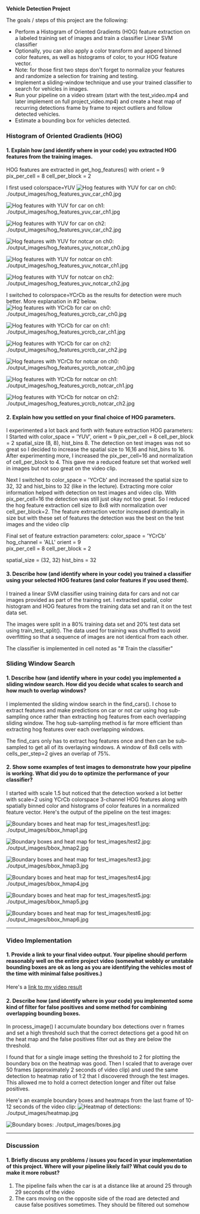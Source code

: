 **Vehicle Detection Project**

The goals / steps of this project are the following:

* Perform a Histogram of Oriented Gradients (HOG) feature extraction on a labeled training set of images and train a classifier Linear SVM classifier
* Optionally, you can also apply a color transform and append binned color features, as well as histograms of color, to your HOG feature vector. 
* Note: for those first two steps don't forget to normalize your features and randomize a selection for training and testing.
* Implement a sliding-window technique and use your trained classifier to search for vehicles in images.
* Run your pipeline on a video stream (start with the test_video.mp4 and later implement on full project_video.mp4) and create a heat map of recurring detections frame by frame to reject outliers and follow detected vehicles.
* Estimate a bounding box for vehicles detected.

[//]: # (Image References)
[Hog features with YUV for car on ch0]: ./output_images/hog_features_yuv_car_ch0.jpg
[Hog features with YUV for car on ch1]: ./output_images/hog_features_yuv_car_ch1.jpg
[Hog features with YUV for car on ch2]: ./output_images/hog_features_yuv_car_ch2.jpg
[Hog features with YUV for notcar on ch0]: ./output_images/hog_features_yuv_notcar_ch0.jpg
[Hog features with YUV for notcar on ch1]: ./output_images/hog_features_yuv_notcar_ch1.jpg
[Hog features with YUV for notcar on ch2]: ./output_images/hog_features_yuv_notcar_ch2.jpg
[Hog features with YCrCb for car on ch0]: ./output_images/hog_features_ycrcb_car_ch0.jpg
[Hog features with YCrCb for car on ch1]: ./output_images/hog_features_ycrcb_car_ch1.jpg
[Hog features with YCrCb for car on ch2]: ./output_images/hog_features_ycrcb_car_ch2.jpg
[Hog features with YCrCb for notcar on ch0]: ./output_images/hog_features_ycrcb_notcar_ch0.jpg
[Hog features with YCrCb for notcar on ch1]: ./output_images/hog_features_ycrcb_notcar_ch1.jpg
[Hog features with YCrCb for notcar on ch2]: ./output_images/hog_features_ycrcb_notcar_ch2.jpg
[Boundary boxes and heat map for test_images/test1.jpg]: ./output_images/bbox_hmap1.jpg
[Boundary boxes and heat map for test_images/test2.jpg]: ./output_images/bbox_hmap2.jpg
[Boundary boxes and heat map for test_images/test3.jpg]: ./output_images/bbox_hmap3.jpg
[Boundary boxes and heat map for test_images/test4.jpg]: ./output_images/bbox_hmap4.jpg
[Boundary boxes and heat map for test_images/test5.jpg]: ./output_images/bbox_hmap5.jpg
[Boundary boxes and heat map for test_images/test6.jpg]: ./output_images/bbox_hmap6.jpg
[Heatmap of detections]: ./output_images/heatmap.jpg
[Boundary boxes]: ./output_images/boxes.jpg
[video1]: ./project_video.mp4


### Histogram of Oriented Gradients (HOG)

#### 1. Explain how (and identify where in your code) you extracted HOG features from the training images.
HOG features are extracted in get_hog_features() with orient = 9  pix_per_cell = 8 cell_per_block = 2

I first used colorspace=YUV
![Hog features with YUV for car on ch0]: ./output_images/hog_features_yuv_car_ch0.jpg

![Hog features with YUV for car on ch1]: ./output_images/hog_features_yuv_car_ch1.jpg

![Hog features with YUV for car on ch2]: ./output_images/hog_features_yuv_car_ch2.jpg

![Hog features with YUV for notcar on ch0]: ./output_images/hog_features_yuv_notcar_ch0.jpg

![Hog features with YUV for notcar on ch1]: ./output_images/hog_features_yuv_notcar_ch1.jpg

![Hog features with YUV for notcar on ch2]: ./output_images/hog_features_yuv_notcar_ch2.jpg


I switched to colorspace=YCrCb as the results for detection were much better. More explanation in #2 below. 
![Hog features with YCrCb for car on ch0]: ./output_images/hog_features_ycrcb_car_ch0.jpg

![Hog features with YCrCb for car on ch1]: ./output_images/hog_features_ycrcb_car_ch1.jpg

![Hog features with YCrCb for car on ch2]: ./output_images/hog_features_ycrcb_car_ch2.jpg

![Hog features with YCrCb for notcar on ch0]: ./output_images/hog_features_ycrcb_notcar_ch0.jpg

![Hog features with YCrCb for notcar on ch1]: ./output_images/hog_features_ycrcb_notcar_ch1.jpg

![Hog features with YCrCb for notcar on ch2]: ./output_images/hog_features_ycrcb_notcar_ch2.jpg



#### 2. Explain how you settled on your final choice of HOG parameters.
I experimented a lot back and forth with feature extraction HOG parameters: 
I Started with color_space = 'YUV', orient = 9  pix_per_cell = 8 cell_per_block = 2 spatial_size (8, 8), hist_bins 8. The detection on test images was not so great so I decided to increase the spatial size to 16,16 and hist_bins to 16. After experimenting more, I increased the pix_per_cell=16 and normalization of cell_per_block to 4. This gave me a reduced feature set that worked well in images but not soo great on the video clip. 

Next I switched to color_space = 'YCrCb' and increased the spatial size to 32, 32 and hist_bins to 32 (like in the lecture). Extracting more color information helped with detection on test images and video clip. With pix_per_cell=16 the detection was still just okay not too great. So I reduced the hog feature extraction cell size to 8x8 with normalization over cell_per_block=2. The feature extrraction vector increased dramtically in size but with these set of features the detection was the best on the test images and the video clip

Final set of feature extraction parameters:
color_space = 'YCrCb'
hog_channel = 'ALL'
orient = 9  
pix_per_cell = 8 
cell_per_block = 2  

spatial_size = (32, 32)
hist_bins = 32


#### 3. Describe how (and identify where in your code) you trained a classifier using your selected HOG features (and color features if you used them).
I trained a linear SVM classifier using training data for cars and not car images provided as part of the training set. I extracted spatial, color histogram and HOG features from the training data set and ran it on the test data set. 

The images were split in a 80% training data set and 20% test data set using train_test_split(). The data used for training was shuffled to avoid overfitting so that a sequence of images are not identical from each other. 

The classifier is implemented in cell noted as "# Train the classifier"

### Sliding Window Search

#### 1. Describe how (and identify where in your code) you implemented a sliding window search.  How did you decide what scales to search and how much to overlap windows?
I implemented the sliding window search in the find_cars(). I chose to extract features and make predictions on car or not car using hog sub-sampling once rather than extracting hog features from each overlapping sliding window. The hog sub-sampling method is far more efficient than extracting hog features over each overlapping windows. 

The find_cars only has to extract hog features once and then can be sub-sampled to get all of its overlaying windows. A window of 8x8 cells with cells_per_step=2 gives an overlap of 75%. 

#### 2. Show some examples of test images to demonstrate how your pipeline is working.  What did you do to optimize the performance of your classifier?
I started with scale 1.5 but noticed that the detection worked a lot better with scale=2 using YCrCb colorspace 3-channel HOG features along with spatially binned color and histograms of color features in a normalized feature vector.  Here's the output of the pipeline on the test images:

![Boundary boxes and heat map for test_images/test1.jpg]: ./output_images/bbox_hmap1.jpg

![Boundary boxes and heat map for test_images/test2.jpg]: ./output_images/bbox_hmap2.jpg

![Boundary boxes and heat map for test_images/test3.jpg]: ./output_images/bbox_hmap3.jpg

![Boundary boxes and heat map for test_images/test4.jpg]: ./output_images/bbox_hmap4.jpg

![Boundary boxes and heat map for test_images/test5.jpg]: ./output_images/bbox_hmap5.jpg

![Boundary boxes and heat map for test_images/test6.jpg]: ./output_images/bbox_hmap6.jpg

---

### Video Implementation

#### 1. Provide a link to your final video output.  Your pipeline should perform reasonably well on the entire project video (somewhat wobbly or unstable bounding boxes are ok as long as you are identifying the vehicles most of the time with minimal false positives.)
Here's a [link to my video result](./project_video_out.mp4)


#### 2. Describe how (and identify where in your code) you implemented some kind of filter for false positives and some method for combining overlapping bounding boxes. 
In process_image() I accumulate boundary box detections over n frames and set a high threshold such that the correct detections get a good hit on the heat map and the false positives filter out as they are below the threshold. 

I found that for a single image setting the threshold to 2 for plotting the boundary box on the heatmap was good. Then I scaled that to average over 50 frames (approximately 2 seconds of video clip) and used the same detection to heatmap ratio of 1:2 that I discovered through the test images. This allowed me to hold a correct detection longer and filter out false positives.  

Here's an example boundary boxes and heatmaps from the last frame of 10-12 seconds of the video clip:
![Heatmap of detections]: ./output_images/heatmap.jpg

![Boundary boxes]: ./output_images/boxes.jpg


---

### Discussion

#### 1. Briefly discuss any problems / issues you faced in your implementation of this project.  Where will your pipeline likely fail?  What could you do to make it more robust?
1. The pipeline fails when the car is at a distance like at around 25 through 29 seconds of the video
2. The cars moving on the opposite side of the road are detected and cause false positives sometimes. They should be filtered out somehow 

